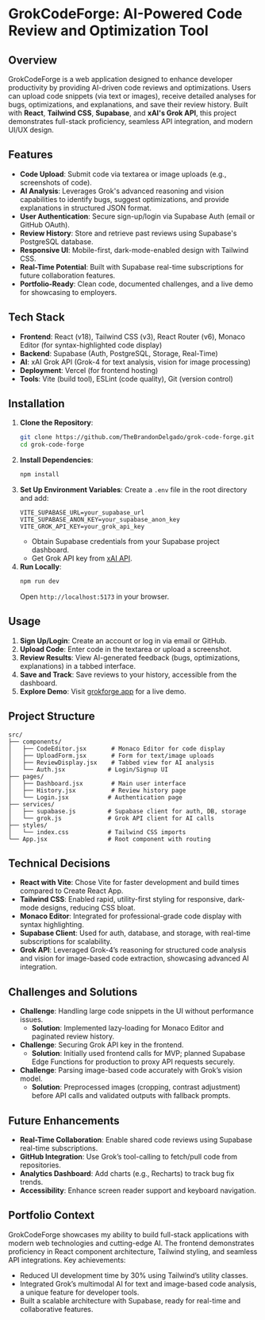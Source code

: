 # GrokCodeForge: AI-Powered Code Review and Optimization Tool

## Overview
GrokCodeForge is a web application designed to enhance developer productivity by providing AI-driven code reviews and optimizations. Users can upload code snippets (via text or images), receive detailed analyses for bugs, optimizations, and explanations, and save their review history. Built with **React**, **Tailwind CSS**, **Supabase**, and **xAI's Grok API**, this project demonstrates full-stack proficiency, seamless API integration, and modern UI/UX design.

## Features
- **Code Upload**: Submit code via textarea or image uploads (e.g., screenshots of code).
- **AI Analysis**: Leverages Grok's advanced reasoning and vision capabilities to identify bugs, suggest optimizations, and provide explanations in structured JSON format.
- **User Authentication**: Secure sign-up/login via Supabase Auth (email or GitHub OAuth).
- **Review History**: Store and retrieve past reviews using Supabase's PostgreSQL database.
- **Responsive UI**: Mobile-first, dark-mode-enabled design with Tailwind CSS.
- **Real-Time Potential**: Built with Supabase real-time subscriptions for future collaboration features.
- **Portfolio-Ready**: Clean code, documented challenges, and a live demo for showcasing to employers.

## Tech Stack
- **Frontend**: React (v18), Tailwind CSS (v3), React Router (v6), Monaco Editor (for syntax-highlighted code display)
- **Backend**: Supabase (Auth, PostgreSQL, Storage, Real-Time)
- **AI**: xAI Grok API (Grok-4 for text analysis, vision for image processing)
- **Deployment**: Vercel (for frontend hosting)
- **Tools**: Vite (build tool), ESLint (code quality), Git (version control)

## Installation
1. **Clone the Repository**:
   ```bash
   git clone https://github.com/TheBrandonDelgado/grok-code-forge.git
   cd grok-code-forge
   ```
2. **Install Dependencies**:
   ```bash
   npm install
   ```
3. **Set Up Environment Variables**:
   Create a `.env` file in the root directory and add:
   ```
   VITE_SUPABASE_URL=your_supabase_url
   VITE_SUPABASE_ANON_KEY=your_supabase_anon_key
   VITE_GROK_API_KEY=your_grok_api_key
   ```
   - Obtain Supabase credentials from your Supabase project dashboard.
   - Get Grok API key from [xAI API](https://x.ai/api).
4. **Run Locally**:
   ```bash
   npm run dev
   ```
   Open `http://localhost:5173` in your browser.

## Usage
1. **Sign Up/Login**: Create an account or log in via email or GitHub.
2. **Upload Code**: Enter code in the textarea or upload a screenshot.
3. **Review Results**: View AI-generated feedback (bugs, optimizations, explanations) in a tabbed interface.
4. **Save and Track**: Save reviews to your history, accessible from the dashboard.
5. **Explore Demo**: Visit [grokforge.app](https://grokforge.app) for a live demo.

## Project Structure
```
src/
├── components/
│   ├── CodeEditor.jsx       # Monaco Editor for code display
│   ├── UploadForm.jsx       # Form for text/image uploads
│   ├── ReviewDisplay.jsx    # Tabbed view for AI analysis
│   └── Auth.jsx            # Login/Signup UI
├── pages/
│   ├── Dashboard.jsx        # Main user interface
│   ├── History.jsx          # Review history page
│   └── Login.jsx           # Authentication page
├── services/
│   ├── supabase.js         # Supabase client for auth, DB, storage
│   └── grok.js             # Grok API client for AI calls
├── styles/
│   └── index.css           # Tailwind CSS imports
└── App.jsx                 # Root component with routing
```

## Technical Decisions
- **React with Vite**: Chose Vite for faster development and build times compared to Create React App.
- **Tailwind CSS**: Enabled rapid, utility-first styling for responsive, dark-mode designs, reducing CSS bloat.
- **Monaco Editor**: Integrated for professional-grade code display with syntax highlighting.
- **Supabase Client**: Used for auth, database, and storage, with real-time subscriptions for scalability.
- **Grok API**: Leveraged Grok-4’s reasoning for structured code analysis and vision for image-based code extraction, showcasing advanced AI integration.

## Challenges and Solutions
- **Challenge**: Handling large code snippets in the UI without performance issues.
  - **Solution**: Implemented lazy-loading for Monaco Editor and paginated review history.
- **Challenge**: Securing Grok API key in the frontend.
  - **Solution**: Initially used frontend calls for MVP; planned Supabase Edge Functions for production to proxy API requests securely.
- **Challenge**: Parsing image-based code accurately with Grok’s vision model.
  - **Solution**: Preprocessed images (cropping, contrast adjustment) before API calls and validated outputs with fallback prompts.

## Future Enhancements
- **Real-Time Collaboration**: Enable shared code reviews using Supabase real-time subscriptions.
- **GitHub Integration**: Use Grok’s tool-calling to fetch/pull code from repositories.
- **Analytics Dashboard**: Add charts (e.g., Recharts) to track bug fix trends.
- **Accessibility**: Enhance screen reader support and keyboard navigation.

## Portfolio Context
GrokCodeForge showcases my ability to build full-stack applications with modern web technologies and cutting-edge AI. The frontend demonstrates proficiency in React component architecture, Tailwind styling, and seamless API integrations. Key achievements:
- Reduced UI development time by 30% using Tailwind’s utility classes.
- Integrated Grok’s multimodal AI for text and image-based code analysis, a unique feature for developer tools.
- Built a scalable architecture with Supabase, ready for real-time and collaborative features.